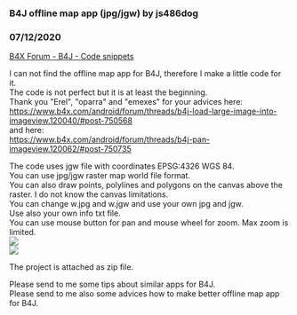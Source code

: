 ### B4J offline map app (jpg/jgw) by js486dog
### 07/12/2020
[B4X Forum - B4J - Code snippets](https://www.b4x.com/android/forum/threads/120092/)

I can not find the offline map app for B4J, therefore I make a little code for it.  
The code is not perfect but it is at least the beginning.  
Thank you "Erel", "oparra" and "emexes" for your advices here:  
<https://www.b4x.com/android/forum/threads/b4j-load-large-image-into-imageview.120040/#post-750568>  
and here:  
<https://www.b4x.com/android/forum/threads/b4j-pan-imageview.120062/#post-750735>  
  
The code uses jgw file with coordinates EPSG:4326 WGS 84.  
You can use jpg/jgw raster map world file format.  
You can also draw points, polylines and polygons on the canvas above the raster. I do not know the canvas limitations.  
You can change w.jpg and w.jgw and use your own jpg and jgw.  
Use also your own info txt file.  
You can use mouse button for pan and mouse wheel for zoom. Max zoom is limited.  
![](https://www.b4x.com/android/forum/attachments/97020)  
![](https://www.b4x.com/android/forum/attachments/97022)  
  
The project is attached as zip file.  
  
Please send to me some tips about similar apps for B4J.  
Please send to me also some advices how to make better offline map app for B4J.
